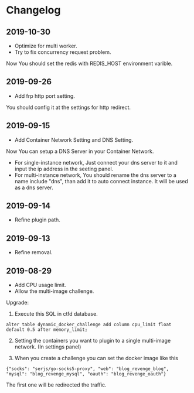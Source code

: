 # Changelog

## 2019-10-30

- Optimize for multi worker.
- Try to fix concurrency request problem.

Now You should set the redis with REDIS_HOST environment varible.

## 2019-09-26

- Add frp http port setting.

You should config it at the settings for http redirect.

## 2019-09-15

- Add Container Network Setting and DNS Setting.

Now You can setup a DNS Server in your Container Network.
- For single-instance network, Just connect your dns server to it and input the ip address in the seeting panel.
- For multi-instance network, You should rename the dns server to a name include "dns", than add it to auto connect instance. It will be used as a dns server.

## 2019-09-14

- Refine plugin path.

## 2019-09-13

- Refine removal.

## 2019-08-29

- Add CPU usage limit.
- Allow the multi-image challenge.

Upgrade:
1. Execute this SQL in ctfd database.

```
alter table dynamic_docker_challenge add column cpu_limit float default 0.5 after memory_limit;
```  

2. Setting the containers you want to plugin to a single multi-image network. (In settings panel)

3. When you create a challenge you can set the docker image like this

```
{"socks": "serjs/go-socks5-proxy", "web": "blog_revenge_blog", "mysql": "blog_revenge_mysql", "oauth": "blog_revenge_oauth"}
```

The first one will be redirected the traffic.
